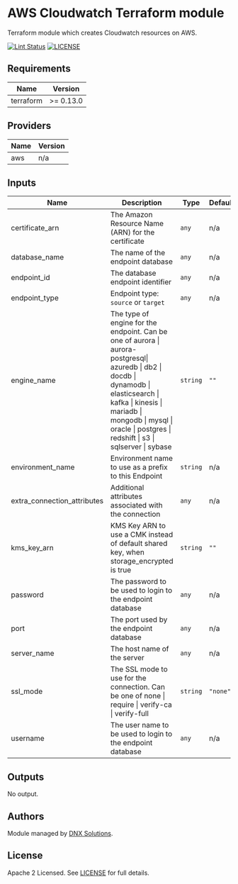 # AWS Cloudwatch Terraform module

Terraform module which creates Cloudwatch resources on AWS.

[![Lint Status](https://github.com/DNXLabs/terraform-aws-cloudwatch/workflows/Lint/badge.svg)](https://github.com/DNXLabs/terraform-aws-cloudwatch/actions)
[![LICENSE](https://img.shields.io/github/license/DNXLabs/terraform-aws-cloudwatch)](https://github.com/DNXLabs/terraform-aws-cloudwatch/blob/master/LICENSE)

<!--- BEGIN_TF_DOCS --->

## Requirements

| Name | Version |
|------|---------|
| terraform | >= 0.13.0 |

## Providers

| Name | Version |
|------|---------|
| aws | n/a |

## Inputs

| Name | Description | Type | Default | Required |
|------|-------------|------|---------|:--------:|
| certificate\_arn | The Amazon Resource Name (ARN) for the certificate | `any` | n/a | yes |
| database\_name | The name of the endpoint database | `any` | n/a | yes |
| endpoint\_id | The database endpoint identifier | `any` | n/a | yes |
| endpoint\_type | Endpoint type: `source` or `target` | `any` | n/a | yes |
| engine\_name | The type of engine for the endpoint. Can be one of aurora \| aurora-postgresql\| azuredb \| db2 \| docdb \| dynamodb \| elasticsearch \| kafka \| kinesis \| mariadb \| mongodb \| mysql \| oracle \| postgres \| redshift \| s3 \| sqlserver \| sybase | `string` | `""` | no |
| environment\_name | Environment name to use as a prefix to this Endpoint | `string` | n/a | yes |
| extra\_connection\_attributes | Additional attributes associated with the connection | `any` | n/a | yes |
| kms\_key\_arn | KMS Key ARN to use a CMK instead of default shared key, when storage\_encrypted is true | `string` | `""` | no |
| password | The password to be used to login to the endpoint database | `any` | n/a | yes |
| port | The port used by the endpoint database | `any` | n/a | yes |
| server\_name | The host name of the server | `any` | n/a | yes |
| ssl\_mode | The SSL mode to use for the connection. Can be one of none \| require \| verify-ca \| verify-full | `string` | `"none"` | no |
| username | The user name to be used to login to the endpoint database | `any` | n/a | yes |

## Outputs

No output.

<!--- END_TF_DOCS --->

## Authors

Module managed by [DNX Solutions](https://github.com/DNXLabs).

## License

Apache 2 Licensed. See [LICENSE](https://github.com/DNXLabs/terraform-aws-cloudwatch-template/blob/master/LICENSE) for full details.